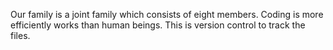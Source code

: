 Our family is a joint family which consists of eight members.
Coding is more efficiently works than human beings.
This is version control to track the files.
